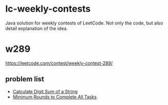 # lc-weekly-contests
Java solution for weekly contests of LeetCode. Not only the code, but also detail explanation of the idea.

# w289

https://leetcode.com/contest/weekly-contest-289/

## problem list

* [Calculate Digit Sum of a String](src/main/java/org/sherlockyb/lc/weekly/contests/w289/calculateDigitSumOfAString)
* [Minimum Rounds to Complete All Tasks](src/main/java/org/sherlockyb/lc/weekly/contests/w289/minimumRoundsToCompleteAllTasks)


